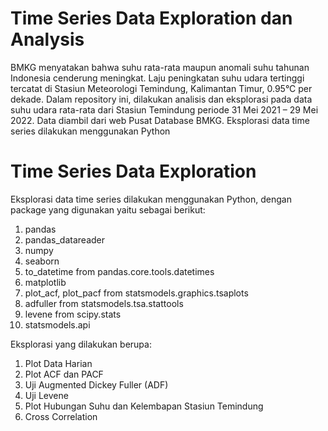 # Time Series Data Exploration dan Analysis 
BMKG menyatakan bahwa suhu rata-rata maupun anomali suhu tahunan Indonesia cenderung meningkat. Laju peningkatan suhu udara tertinggi tercatat di Stasiun Meteorologi Temindung, Kalimantan Timur, 0.95°C per dekade. Dalam repository ini, dilakukan analisis dan eksplorasi pada data suhu udara rata-rata dari Stasiun Temindung periode 31 Mei 2021 – 29 Mei 2022. Data diambil dari web Pusat Database BMKG. Eksplorasi data time series dilakukan menggunakan Python

# Time Series Data Exploration
Eksplorasi data time series dilakukan menggunakan Python, dengan package yang digunakan yaitu sebagai berikut:
<ol>
  <li>pandas</li>
  <li>pandas_datareader</li>
  <li>numpy</li>
  <li>seaborn</li>
  <li>to_datetime from pandas.core.tools.datetimes</li>
  <li>matplotlib</li>
  <li>plot_acf, plot_pacf from statsmodels.graphics.tsaplots</li>
  <li>adfuller from statsmodels.tsa.stattools</li>
  <li>levene from scipy.stats</li>
  <li>statsmodels.api</li>
</ol>

Eksplorasi yang dilakukan berupa:
<ol>
  <li>Plot Data Harian</li>
  <li>Plot ACF dan PACF</li>
  <li>Uji Augmented Dickey Fuller (ADF)</li>
  <li>Uji Levene</li>
  <li>Plot Hubungan Suhu dan Kelembapan Stasiun Temindung</li>
  <li>Cross Correlation</li>
 </ol>
